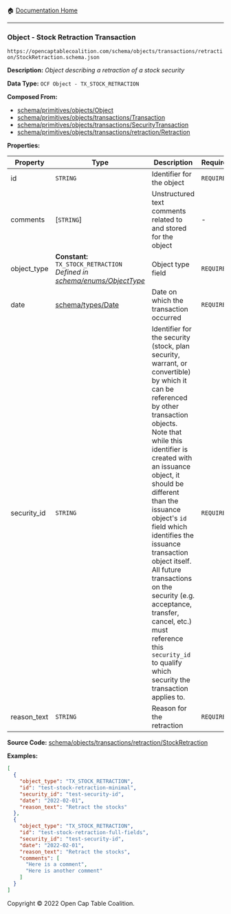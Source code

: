 :house: [Documentation Home](../../../../../README.md)

---

### Object - Stock Retraction Transaction

`https://opencaptablecoalition.com/schema/objects/transactions/retraction/StockRetraction.schema.json`

**Description:** _Object describing a retraction of a stock security_

**Data Type:** `OCF Object - TX_STOCK_RETRACTION`

**Composed From:**

- [schema/primitives/objects/Object](../../../primitives/objects/Object.md)
- [schema/primitives/objects/transactions/Transaction](../../../primitives/objects/transactions/Transaction.md)
- [schema/primitives/objects/transactions/SecurityTransaction](../../../primitives/objects/transactions/SecurityTransaction.md)
- [schema/primitives/objects/transactions/retraction/Retraction](../../../primitives/objects/transactions/retraction/Retraction.md)

**Properties:**

| Property    | Type                                                                                                         | Description                                                                                                                                                                                                                                                                                                                                                                                                                                                                                                 | Required   |
| ----------- | ------------------------------------------------------------------------------------------------------------ | ----------------------------------------------------------------------------------------------------------------------------------------------------------------------------------------------------------------------------------------------------------------------------------------------------------------------------------------------------------------------------------------------------------------------------------------------------------------------------------------------------------- | ---------- |
| id          | `STRING`                                                                                                     | Identifier for the object                                                                                                                                                                                                                                                                                                                                                                                                                                                                                   | `REQUIRED` |
| comments    | [`STRING`]                                                                                                   | Unstructured text comments related to and stored for the object                                                                                                                                                                                                                                                                                                                                                                                                                                             | -          |
| object_type | **Constant:** `TX_STOCK_RETRACTION`</br>_Defined in [schema/enums/ObjectType](../../../enums/ObjectType.md)_ | Object type field                                                                                                                                                                                                                                                                                                                                                                                                                                                                                           | `REQUIRED` |
| date        | [schema/types/Date](../../../types/Date.md)                                                                  | Date on which the transaction occurred                                                                                                                                                                                                                                                                                                                                                                                                                                                                      | `REQUIRED` |
| security_id | `STRING`                                                                                                     | Identifier for the security (stock, plan security, warrant, or convertible) by which it can be referenced by other transaction objects. Note that while this identifier is created with an issuance object, it should be different than the issuance object's `id` field which identifies the issuance transaction object itself. All future transactions on the security (e.g. acceptance, transfer, cancel, etc.) must reference this `security_id` to qualify which security the transaction applies to. | `REQUIRED` |
| reason_text | `STRING`                                                                                                     | Reason for the retraction                                                                                                                                                                                                                                                                                                                                                                                                                                                                                   | `REQUIRED` |

**Source Code:** [schema/objects/transactions/retraction/StockRetraction](../../../../../../schema/objects/transactions/retraction/StockRetraction.schema.json)

**Examples:**

```json
[
  {
    "object_type": "TX_STOCK_RETRACTION",
    "id": "test-stock-retraction-minimal",
    "security_id": "test-security-id",
    "date": "2022-02-01",
    "reason_text": "Retract the stocks"
  },
  {
    "object_type": "TX_STOCK_RETRACTION",
    "id": "test-stock-retraction-full-fields",
    "security_id": "test-security-id",
    "date": "2022-02-01",
    "reason_text": "Retract the stocks",
    "comments": [
      "Here is a comment",
      "Here is another comment"
    ]
  }
]
```

Copyright © 2022 Open Cap Table Coalition.
